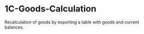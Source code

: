 # 1C-Goods-Calculation
Recalculation of goods by exporting a table with goods and current balances.
